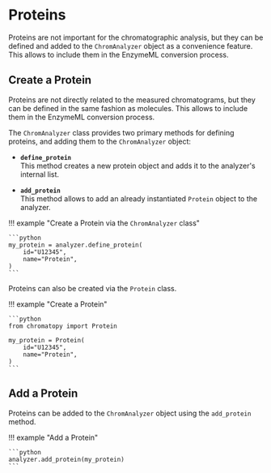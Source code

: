 
# Proteins

Proteins are not important for the chromatographic analysis, but they can be defined and added to the `ChromAnalyzer` object as a convenience feature. This allows to include them in the EnzymeML conversion process.

## Create a Protein

Proteins are not directly related to the measured chromatograms, but they can be defined in the same fashion as molecules. This allows to include them in the EnzymeML conversion process.

The `ChromAnalyzer` class provides two primary methods for defining proteins, and adding them to the `ChromAnalyzer` object:

- **`define_protein`**  
  This method creates a new protein object and adds it to the analyzer's internal list.

- **`add_protein`**  
  This method allows to add an already instantiated `Protein` object to the analyzer.

!!! example "Create a Protein via the `ChromAnalyzer` class"

    ```python
    my_protein = analyzer.define_protein(
        id="U12345",
        name="Protein",
    )
    ``` 

Proteins can also be created via the `Protein` class.

!!! example "Create a Protein"

    ```python
    from chromatopy import Protein

    my_protein = Protein(
        id="U12345",
        name="Protein",
    )
    ``` 

## Add a Protein

Proteins can be added to the `ChromAnalyzer` object using the `add_protein` method.

!!! example "Add a Protein"

    ```python
    analyzer.add_protein(my_protein)
    ```
